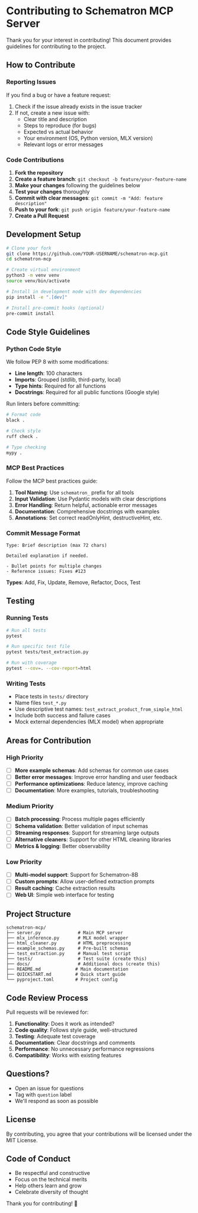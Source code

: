 # Contributing to Schematron MCP Server

Thank you for your interest in contributing! This document provides guidelines for contributing to the project.

## How to Contribute

### Reporting Issues

If you find a bug or have a feature request:

1. Check if the issue already exists in the issue tracker
2. If not, create a new issue with:
   - Clear title and description
   - Steps to reproduce (for bugs)
   - Expected vs actual behavior
   - Your environment (OS, Python version, MLX version)
   - Relevant logs or error messages

### Code Contributions

1. **Fork the repository**
2. **Create a feature branch**: `git checkout -b feature/your-feature-name`
3. **Make your changes** following the guidelines below
4. **Test your changes** thoroughly
5. **Commit with clear messages**: `git commit -m "Add: feature description"`
6. **Push to your fork**: `git push origin feature/your-feature-name`
7. **Create a Pull Request**

## Development Setup

```bash
# Clone your fork
git clone https://github.com/YOUR-USERNAME/schematron-mcp.git
cd schematron-mcp

# Create virtual environment
python3 -m venv venv
source venv/bin/activate

# Install in development mode with dev dependencies
pip install -e ".[dev]"

# Install pre-commit hooks (optional)
pre-commit install
```

## Code Style Guidelines

### Python Code Style

We follow PEP 8 with some modifications:

- **Line length**: 100 characters
- **Imports**: Grouped (stdlib, third-party, local)
- **Type hints**: Required for all functions
- **Docstrings**: Required for all public functions (Google style)

Run linters before committing:

```bash
# Format code
black .

# Check style
ruff check .

# Type checking
mypy .
```

### MCP Best Practices

Follow the MCP best practices guide:

1. **Tool Naming**: Use `schematron_` prefix for all tools
2. **Input Validation**: Use Pydantic models with clear descriptions
3. **Error Handling**: Return helpful, actionable error messages
4. **Documentation**: Comprehensive docstrings with examples
5. **Annotations**: Set correct readOnlyHint, destructiveHint, etc.

### Commit Message Format

```
Type: Brief description (max 72 chars)

Detailed explanation if needed.

- Bullet points for multiple changes
- Reference issues: Fixes #123
```

**Types**: Add, Fix, Update, Remove, Refactor, Docs, Test

## Testing

### Running Tests

```bash
# Run all tests
pytest

# Run specific test file
pytest tests/test_extraction.py

# Run with coverage
pytest --cov=. --cov-report=html
```

### Writing Tests

- Place tests in `tests/` directory
- Name files `test_*.py`
- Use descriptive test names: `test_extract_product_from_simple_html`
- Include both success and failure cases
- Mock external dependencies (MLX model) when appropriate

## Areas for Contribution

### High Priority

- [ ] **More example schemas**: Add schemas for common use cases
- [ ] **Better error messages**: Improve error handling and user feedback
- [ ] **Performance optimizations**: Reduce latency, improve caching
- [ ] **Documentation**: More examples, tutorials, troubleshooting

### Medium Priority

- [ ] **Batch processing**: Process multiple pages efficiently
- [ ] **Schema validation**: Better validation of input schemas
- [ ] **Streaming responses**: Support for streaming large outputs
- [ ] **Alternative cleaners**: Support for other HTML cleaning libraries
- [ ] **Metrics & logging**: Better observability

### Low Priority

- [ ] **Multi-model support**: Support for Schematron-8B
- [ ] **Custom prompts**: Allow user-defined extraction prompts
- [ ] **Result caching**: Cache extraction results
- [ ] **Web UI**: Simple web interface for testing

## Project Structure

```
schematron-mcp/
├── server.py              # Main MCP server
├── mlx_inference.py       # MLX model wrapper
├── html_cleaner.py        # HTML preprocessing
├── example_schemas.py     # Pre-built schemas
├── test_extraction.py     # Manual test script
├── tests/                 # Test suite (create this)
├── docs/                  # Additional docs (create this)
├── README.md             # Main documentation
├── QUICKSTART.md         # Quick start guide
└── pyproject.toml        # Project config
```

## Code Review Process

Pull requests will be reviewed for:

1. **Functionality**: Does it work as intended?
2. **Code quality**: Follows style guide, well-structured
3. **Testing**: Adequate test coverage
4. **Documentation**: Clear docstrings and comments
5. **Performance**: No unnecessary performance regressions
6. **Compatibility**: Works with existing features

## Questions?

- Open an issue for questions
- Tag with `question` label
- We'll respond as soon as possible

## License

By contributing, you agree that your contributions will be licensed under the MIT License.

## Code of Conduct

- Be respectful and constructive
- Focus on the technical merits
- Help others learn and grow
- Celebrate diversity of thought

Thank you for contributing! 🎉
